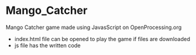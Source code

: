 # Mango_Catcher
Mango Catcher game made using JavasScript on OpenProcessing.org

- index.html file can be opened to play the game if files are downloaded
- js file has the written code

